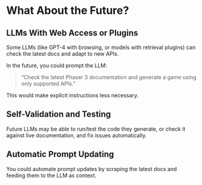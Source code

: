 # What About the Future?

## LLMs With Web Access or Plugins
Some LLMs (like GPT-4 with browsing, or models with retrieval plugins) can check the latest docs and adapt to new APIs.

In the future, you could prompt the LLM:
> “Check the latest Phaser 3 documentation and generate a game using only supported APIs.”

This would make explicit instructions less necessary.

## Self-Validation and Testing
Future LLMs may be able to run/test the code they generate, or check it against live documentation, and fix issues automatically.

## Automatic Prompt Updating
You could automate prompt updates by scraping the latest docs and feeding them to the LLM as context. 